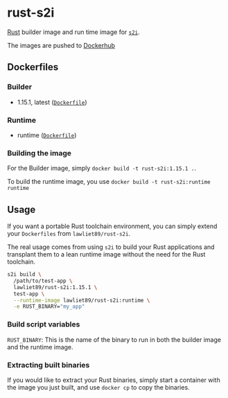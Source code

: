 # rust-s2i

[Rust](https://www.rust-lang.org) builder image and run time image
for [`s2i`](https://github.com/openshift/source-to-image/).

The images are pushed to [Dockerhub](https://hub.docker.com/r/lawliet89/rust-s2i/)

## Dockerfiles

### Builder
 - 1.15.1, latest ([`Dockerfile`](Dockerfile))

### Runtime
 - runtime ([`Dockerfile`](runtime/Dockerfile))

### Building the image

For the Builder image, simply `docker build -t rust-s2i:1.15.1 .`.

To build the runtime image, you use `docker build -t rust-s2i:runtime runtime`

## Usage
If you want a portable Rust toolchain environment, you can simply extend your `Dockerfiles` from
`lawliet89/rust-s2i`.

The real usage comes from using `s2i` to build your Rust applications and transplant them to a lean runtime image
without the need for the Rust toolchain.

```bash
s2i build \
  /path/to/test-app \
  lawliet89/rust-s2i:1.15.1 \
  test-app \
  --runtime-image lawliet89/rust-s2i:runtime \
  -e RUST_BINARY="my_app"
```

### Build script variables

`RUST_BINARY`: This is the name of the binary to run in both the builder image and the runtime image.

### Extracting built binaries

If you would like to extract your Rust binaries, simply start a container with the image you just built,
and use `docker cp` to copy the binaries.
